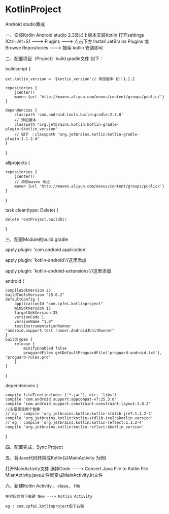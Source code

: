 # KotlinProject
Android studio集成

一、安装Kotlin
Android studio 2.3及以上版本安装Kotlin
打开settings (Ctrl+Alt+S) ---> Plugins ---> 点击下方 Install JetBrains Plugins 或 Browse Repositories ---> 搜索 kotlin 安装即可 

二、配置项目（Project）build.gradle文件 如下：

buildscript {

    ext.kotlin_version = '$kotlin_version'// 添加版本 如：1.1.2
    
    repositories {
        jcenter()
        maven {url 'http://maven.aliyun.com/nexus/content/groups/public/'}
    }
    
    dependencies {
        classpath 'com.android.tools.build:gradle:2.3.0'
        // 添加版本
        classpath "org.jetbrains.kotlin:kotlin-gradle-plugin:$kotlin_version"
        // 如下 ：classpath "org.jetbrains.kotlin:kotlin-gradle-plugin:1.1.2-4"
    }
    
}

allprojects {

    repositories {
        jcenter()
        // 添加maven 地址
        maven {url 'http://maven.aliyun.com/nexus/content/groups/public/'}
    }
}


task clean(type: Delete) {

    delete rootProject.buildDir
}

三、配置Module的build.gradle

apply plugin: 'com.android.application'

apply plugin: 'kotlin-android'//这里添加

apply plugin: 'kotlin-android-extensions'//这里添加


android {

    compileSdkVersion 25
    buildToolsVersion "25.0.2"
    defaultConfig {
        applicationId "com.cpfei.kotlinproject"
        minSdkVersion 15
        targetSdkVersion 25
        versionCode 1
        versionName "1.0"
        testInstrumentationRunner "android.support.test.runner.AndroidJUnitRunner"
    }
    buildTypes {
        release {
            minifyEnabled false
            proguardFiles getDefaultProguardFile('proguard-android.txt'), 'proguard-rules.pro'
        }
    }
}

dependencies {

    compile fileTree(include: ['*.jar'], dir: 'libs')
    compile 'com.android.support:appcompat-v7:25.3.0'
    compile 'com.android.support.constraint:constraint-layout:1.0.2'
    //主要是这两个依赖
    // eg : compile 'org.jetbrains.kotlin:kotlin-stdlib-jre7:1.1.2-4'
    compile 'org.jetbrains.kotlin:kotlin-stdlib-jre7:$kotlin_version'
    // eg : compile 'org.jetbrains.kotlin:kotlin-reflect:1.1.2-4'
    compile 'org.jetbrains.kotlin:kotlin-reflect:$kotlin_version'
    
}

四、配置完成，Sync Project


五、将Java代码转换成Kotlin(以MainActivity 为例) 
 
 打开MainActivity文件
  选择Code ---> Convert Java File to Kotlin File   
  MianActivity.java文件就变成MainActivity.kt文件

六、新建Kotlin Activity 、class、 file
    
    在对应的包下右键 New ---> Kotlin Activity
    
    eg : com.cpfei.kotlinproject包下右键
   
   
   
